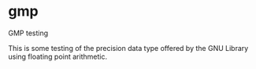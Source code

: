 gmp
===

GMP testing

This is some testing of the precision data type offered by the GNU Library using floating point arithmetic.